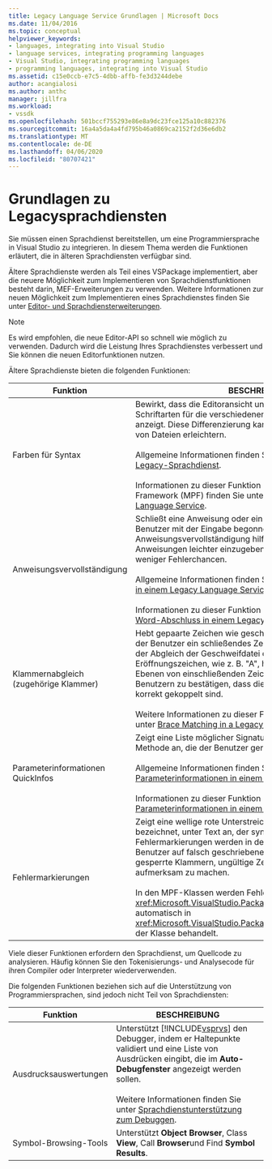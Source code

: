 ```yaml
---
title: Legacy Language Service Grundlagen | Microsoft Docs
ms.date: 11/04/2016
ms.topic: conceptual
helpviewer_keywords:
- languages, integrating into Visual Studio
- language services, integrating programming languages
- Visual Studio, integrating programming languages
- programming languages, integrating into Visual Studio
ms.assetid: c15e0ccb-e7c5-4dbb-affb-fe3d3244debe
author: acangialosi
ms.author: anthc
manager: jillfra
ms.workload:
- vssdk
ms.openlocfilehash: 501bccf755293e86e8a9dc23fce125a10c882376
ms.sourcegitcommit: 16a4a5da4a4fd795b46a0869ca2152f2d36e6db2
ms.translationtype: MT
ms.contentlocale: de-DE
ms.lasthandoff: 04/06/2020
ms.locfileid: "80707421"
---
```

# <a name="legacy-language-service-essentials"></a>Grundlagen zu Legacysprachdiensten
Sie müssen einen Sprachdienst bereitstellen, um eine Programmiersprache in Visual Studio zu integrieren. In diesem Thema werden die Funktionen erläutert, die in älteren Sprachdiensten verfügbar sind.

 Ältere Sprachdienste werden als Teil eines VSPackage implementiert, aber die neuere Möglichkeit zum Implementieren von Sprachdienstfunktionen besteht darin, MEF-Erweiterungen zu verwenden. Weitere Informationen zur neuen Möglichkeit zum Implementieren eines Sprachdienstes finden Sie unter [Editor- und Sprachdiensterweiterungen](../../extensibility/editor-and-language-service-extensions.md).

> [!NOTE]
> Es wird empfohlen, die neue Editor-API so schnell wie möglich zu verwenden. Dadurch wird die Leistung Ihres Sprachdienstes verbessert und Sie können die neuen Editorfunktionen nutzen.

 Ältere Sprachdienste bieten die folgenden Funktionen:

|Funktion|BESCHREIBUNG|
|-------------|-----------------|
|Farben für Syntax|Bewirkt, dass die Editoransicht unterschiedliche Farben und Schriftarten für die verschiedenen Elemente einer Sprache anzeigt. Diese Differenzierung kann das Lesen und Bearbeiten von Dateien erleichtern.<br /><br /> Allgemeine Informationen finden Sie unter [Syntaxfarben in einem Legacy-Sprachdienst](../../extensibility/internals/syntax-coloring-in-a-legacy-language-service.md).<br /><br /> Informationen zu dieser Funktion im Managed Package Framework (MPF) finden Sie unter [Syntax colorizing in a Legacy Language Service](../../extensibility/internals/syntax-colorizing-in-a-legacy-language-service.md).|
|Anweisungsvervollständigung|Schließt eine Anweisung oder ein Schlüsselwort ab, die der Benutzer mit der Eingabe begonnen hat. Die Anweisungsvervollständigung hilft Benutzern, schwierige Anweisungen leichter einzugeben, mit weniger Eingabe und weniger Fehlerchancen.<br /><br /> Allgemeine Informationen finden Sie [unter Statement-Abschluss in einem Legacy Language Service](../../extensibility/internals/statement-completion-in-a-legacy-language-service.md).<br /><br /> Informationen zu dieser Funktion in der MPF finden Sie unter [Word-Abschluss in einem Legacy-Sprachdienst](../../extensibility/internals/word-completion-in-a-legacy-language-service.md).|
|Klammernabgleich (zugehörige Klammer)|Hebt gepaarte Zeichen wie geschweifte Klammern hervor. Wenn der Benutzer ein schließendes Zeichen wie z. B. "A" eingibt, hebt der Abgleich der Geschweifdatei das entsprechende Eröffnungszeichen, wie z. B. "A", hervor. Wenn es mehrere Ebenen von einschließenden Zeichen gibt, hilft diese Funktion Benutzern zu bestätigen, dass die einschließenden Zeichen korrekt gekoppelt sind.<br /><br /> Weitere Informationen zu dieser Funktion in der MPF finden Sie unter [Brace Matching in a Legacy Language Service](../../extensibility/internals/brace-matching-in-a-legacy-language-service.md).|
|Parameterinformationen QuickInfos|Zeigt eine Liste möglicher Signaturen für die überladene Methode an, die der Benutzer gerade eingibt.<br /><br /> Allgemeine Informationen finden Sie unter [Parameterinformationen in einem Legacy Language Service](../../extensibility/internals/parameter-info-in-a-legacy-language-service1.md).<br /><br /> Informationen zu dieser Funktion in der MPF finden Sie unter [Parameterinformationen in einem Legacy Language Service](../../extensibility/internals/parameter-info-in-a-legacy-language-service2.md).|
|Fehlermarkierungen|Zeigt eine wellige rote Unterstreichung, auch als Squiggly bezeichnet, unter Text an, der syntaktisch falsch ist. Fehlermarkierungen werden in der Regel verwendet, um Benutzer auf falsch geschriebene Schlüsselwörter, nicht gesperrte Klammern, ungültige Zeichen und ähnliche Fehler aufmerksam zu machen.<br /><br /> In den MPF-Klassen werden Fehlermarkierungen <xref:Microsoft.VisualStudio.Package.AuthoringSink.AddError%2A> automatisch in <xref:Microsoft.VisualStudio.Package.AuthoringSink> der Methode der Klasse behandelt.|

 Viele dieser Funktionen erfordern den Sprachdienst, um Quellcode zu analysieren. Häufig können Sie den Tokenisierungs- und Analysecode für ihren Compiler oder Interpreter wiederverwenden.

 Die folgenden Funktionen beziehen sich auf die Unterstützung von Programmiersprachen, sind jedoch nicht Teil von Sprachdiensten:

| Funktion | BESCHREIBUNG |
|-----------------------| - |
| Ausdrucksauswertungen | Unterstützt [!INCLUDE[vsprvs](../../code-quality/includes/vsprvs_md.md)] den Debugger, indem er Haltepunkte validiert und eine Liste von Ausdrücken eingibt, die im **Auto-Debugfenster** angezeigt werden sollen.<br /><br /> Weitere Informationen finden Sie unter [Sprachdienstunterstützung zum Debuggen](../../extensibility/internals/language-service-support-for-debugging.md). |
| Symbol-Browsing-Tools | Unterstützt **Object Browser**, Class **View**, Call **Browser**und Find **Symbol Results**. |
